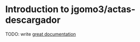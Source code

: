 # Introduction to jgomo3/actas-descargador

TODO: write [great documentation](http://jacobian.org/writing/what-to-write/)
